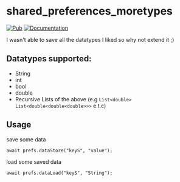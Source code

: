 # shared_preferences_moretypes

[![Pub](https://img.shields.io/pub/v/shared_preferences_moretypes.svg)](https://pub.dev/packages/shared_preferences_moretypes)
[![Documentation](https://img.shields.io/badge/API-reference-blue)](https://pub.dev/documentation/shared_preferences_moretypes/latest/shared_preferences_moretypes/shared_preferences_moretypes-library.html)

I wasn't able to save all the datatypes I liked so why not extend it ;)

## Datatypes supported:

- String
- int
- bool
- double
- Recursive Lists of the above (e.g ```List<double>``` ```List<double<double<double>>>``` e.t.c)

## Usage

save some data
```
await prefs.dataStore("keyS", "value");
```

load some saved data
```
await prefs.dataLoad("keyS", "String");
```